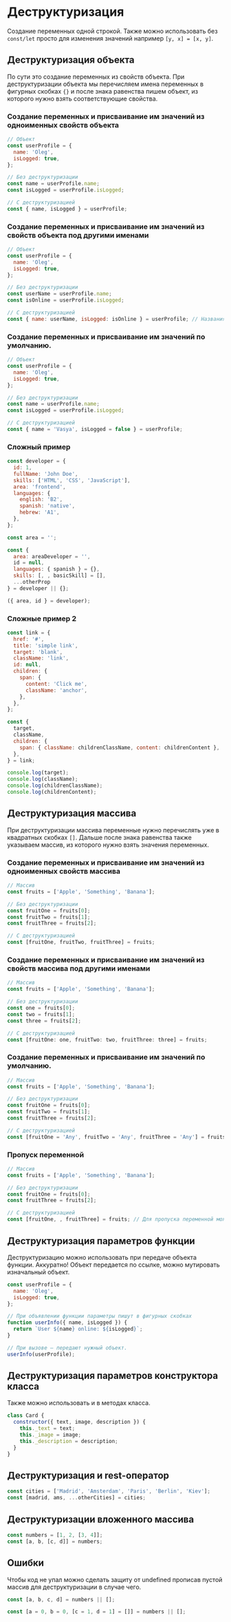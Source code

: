 # Деструктуризация

Создание переменных одной строкой. Также можно использовать без `const/let` просто для изменения значений например `[y, x] = [x, y]`.

## Деструктуризация объекта

По сути это создание переменных из свойств объекта. При деструктуризации объекта мы перечисляем имена переменных в фигурных скобках `{}` и после знака равенства пишем объект, из которого нужно взять соответствующие свойства.

### Создание переменных и присваивание им значений из одноименных свойств объекта

```js
// Объект
const userProfile = {
  name: 'Oleg',
  isLogged: true,
};

// Без деструктуризации
const name = userProfile.name;
const isLogged = userProfile.isLogged;

// С деструктуризацией
const { name, isLogged } = userProfile;
```

### Создание переменных и присваивание им значений из свойств объекта под другими именами

```js
// Объект
const userProfile = {
  name: 'Oleg',
  isLogged: true,
};

// Без деструктуризации
const userName = userProfile.name;
const isOnline = userProfile.isLogged;

// С деструктуризацией
const { name: userName, isLogged: isOnline } = userProfile; // Названия переменных пишут через двоеточие после ключей.
```

### Создание переменных и присваивание им значений по умолчанию.

```js
// Объект
const userProfile = {
  name: 'Oleg',
  isLogged: true,
};

// Без деструктуризации
const name = userProfile.name;
const isLogged = userProfile.isLogged;

// С деструктуризацией
const { name = 'Vasya', isLogged = false } = userProfile;
```

### Сложный пример

```js
const developer = {
  id: 1,
  fullName: 'John Doe',
  skills: ['HTML', 'CSS', 'JavaScript'],
  area: 'frontend',
  languages: {
    english: 'B2',
    spanish: 'native',
    hebrew: 'A1',
  },
};

const area = '';

const {
  area: areaDeveloper = '',
  id = null,
  languages: { spanish } = {},
  skills: [, , basicSkill] = [],
  ...otherProp
} = developer || {};

({ area, id } = developer);
```

### Сложные пример 2

```js
const link = {
  href: '#',
  title: 'simple link',
  target: 'blank',
  className: 'link',
  id: null,
  children: {
    span: {
      content: 'Click me',
      className: 'anchor',
    },
  },
};

const {
  target,
  className,
  children: {
    span: { className: childrenClassName, content: childrenContent },
  },
} = link;

console.log(target);
console.log(className);
console.log(childrenClassName);
console.log(childrenContent);
```

## Деструктуризация массива

При деструктуризации массива переменные нужно перечислять уже в квадратных скобках `[]`. Дальше после знака равенства также указываем массив, из которого нужно взять значения переменных.

### Создание переменных и присваивание им значений из одноименных свойств массива

```js
// Массив
const fruits = ['Apple', 'Something', 'Banana'];

// Без деструктуризации
const fruitOne = fruits[0];
const fruitTwo = fruits[1];
const fruitThree = fruits[2];

// С деструктуризацией
const [fruitOne, fruitTwo, fruitThree] = fruits;
```

### Создание переменных и присваивание им значений из свойств массива под другими именами

```js
// Массив
const fruits = ['Apple', 'Something', 'Banana'];

// Без деструктуризации
const one = fruits[0];
const two = fruits[1];
const three = fruits[2];

// С деструктуризацией
const [fruitOne: one, fruitTwo: two, fruitThree: three] = fruits;
```

### Создание переменных и присваивание им значений по умолчанию.

```js
// Массив
const fruits = ['Apple', 'Something', 'Banana'];

// Без деструктуризации
const fruitOne = fruits[0];
const fruitTwo = fruits[1];
const fruitThree = fruits[2];

// С деструктуризацией
const [fruitOne = 'Any', fruitTwo = 'Any', fruitThree = 'Any'] = fruits;
```

### Пропуск переменной

```js
// Массив
const fruits = ['Apple', 'Something', 'Banana'];

// Без деструктуризации
const fruitOne = fruits[0];
const fruitThree = fruits[2];

// С деструктуризацией
const [fruitOne, , fruitThree] = fruits; // Для пропуска переменной можно использовать запятую
```

## Деструктуризация параметров функции

Деструктуризацию можно использовать при передаче объекта функции. Аккуратно! Объект передается по ссылке, можно мутировать изначальный объект.

```js
const userProfile = {
  name: 'Oleg',
  isLogged: true,
};

// При объявлении функции параметры пишут в фигурных скобках
function userInfo({ name, isLogged }) {
  return `User ${name} online: ${isLogged}`;
}

// При вызове — передают нужный объект.
userInfo(userProfile);
```

## Деструктуризация параметров конструктора класса

Также можно использовать и в методах класса.

```js
class Card {
  constructor({ text, image, description }) {
    this._text = text;
    this._image = image;
    this._description = description;
  }
}
```

## Деструктуризация и rest-оператор

```js
const cities = ['Madrid', 'Amsterdam', 'Paris', 'Berlin', 'Kiev'];
const [madrid, ams, ...otherCities] = cities;
```

## Деструктуризации вложенного массива

```js
const numbers = [1, 2, [3, 4]];
const [a, b, [c, d]] = numbers;
```

## Ошибки

Чтобы код не упал можно сделать защиту от undefined прописав пустой массив для деструктуризации в случае чего.

```js
const [a, b, c, d] = numbers || [];

const [a = 0, b = 0, [c = 1, d = 1] = []] = numbers || [];
```
